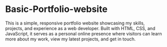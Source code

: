 # Basic-Portfolio-website
This is a simple, responsive portfolio website showcasing my skills, projects, and experience as a web developer. Built with HTML, CSS, and JavaScript, it serves as a personal online presence where visitors can learn more about my work, view my latest projects, and get in touch.  
